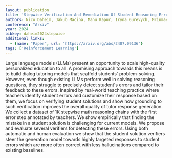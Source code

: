 ```yaml
---
layout: publication
title: 'Stepwise Verification And Remediation Of Student Reasoning Errors With Large Language Model Tutors'
authors: Nico Daheim, Jakub Macina, Manu Kapur, Iryna Gurevych, Mrinmaya Sachan
conference: "Arxiv"
year: 2024
bibkey: daheim2024stepwise
additional_links:
  - {name: "Paper", url: "https://arxiv.org/abs/2407.09136"}
tags: ['Reinforcement Learning']
---
```

Large language models (LLMs) present an opportunity to scale high-quality
personalized education to all. A promising approach towards this means is to
build dialog tutoring models that scaffold students' problem-solving. However,
even though existing LLMs perform well in solving reasoning questions, they
struggle to precisely detect student's errors and tailor their feedback to
these errors. Inspired by real-world teaching practice where teachers identify
student errors and customize their response based on them, we focus on
verifying student solutions and show how grounding to such verification
improves the overall quality of tutor response generation. We collect a dataset
of 1K stepwise math reasoning chains with the first error step annotated by
teachers. We show empirically that finding the mistake in a student solution is
challenging for current models. We propose and evaluate several verifiers for
detecting these errors. Using both automatic and human evaluation we show that
the student solution verifiers steer the generation model towards highly
targeted responses to student errors which are more often correct with less
hallucinations compared to existing baselines.
